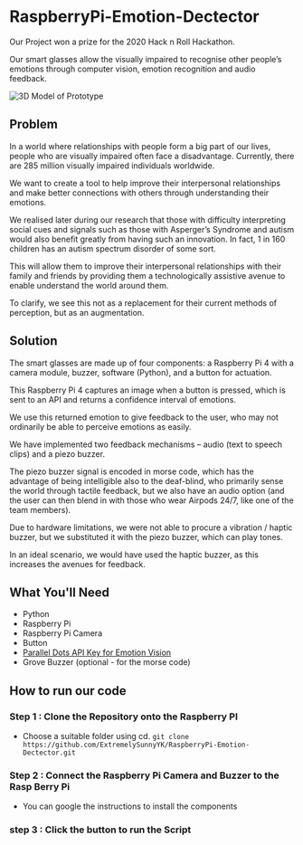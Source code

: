 # RaspberryPi-Emotion-Dectector
Our Project won a prize for the 2020 Hack n Roll Hackathon.

Our smart glasses allow the visually impaired to recognise other people’s emotions through computer vision, emotion recognition and audio feedback. 

![3D Model of Prototype](https://i.imgur.com/8fbRJH8.jpg)



## Problem
In a world where relationships with people form a big part of our lives, people who are visually impaired often face a disadvantage. Currently, there are 285 million visually impaired individuals worldwide. 

We want to create a tool to help improve their interpersonal relationships and make better connections with others through understanding their emotions.

We realised later during our research that those with difficulty interpreting social cues and signals such as those with Asperger’s Syndrome and autism would also benefit greatly from having such an innovation. In fact, 1 in 160 children has an autism spectrum disorder of some sort.

This will allow them to improve their interpersonal relationships with their family and friends by providing them a technologically assistive avenue to enable understand the world around them.  

To clarify, we see this not as a replacement for their current methods of perception, but as an augmentation.

## Solution
The smart glasses are made up of four components: a Raspberry Pi 4 with a camera module, buzzer, software (Python), and a button for actuation. 

This Raspberry Pi 4 captures an image when a button is pressed, which is sent to an API and returns a confidence interval of emotions. 

We use this returned emotion to give feedback to the user, who may not ordinarily be able to perceive emotions as easily.

We have implemented two feedback mechanisms – audio (text to speech clips) and a piezo buzzer. 

The piezo buzzer signal is encoded in morse code, which has the advantage of being intelligible also to the deaf-blind, who primarily sense the world through tactile feedback, but we also have an audio option (and the user can then blend in with those who wear Airpods 24/7, like one of the team members).

Due to hardware limitations, we were not able to procure a vibration / haptic buzzer, but we substituted it with the piezo buzzer, which can play tones. 

In an ideal scenario, we would have used the haptic buzzer, as this increases the avenues for feedback.

## What You'll Need
- Python
- Raspberry Pi
- Raspberry Pi Camera
- Button
- [Parallel Dots API Key for Emotion Vision](https://www.paralleldots.com/)
- Grove Buzzer (optional - for the morse code)

## How to run our code
### Step 1 : Clone the Repository onto the Raspberry PI
- Choose a suitable folder using cd.
```git clone https://github.com/ExtremelySunnyYK/RaspberryPi-Emotion-Dectector.git```

### Step 2 : Connect the Raspberry Pi Camera and Buzzer to the Rasp Berry Pi
- You can google the instructions to install the components

### step 3 : Click the button to run the Script
